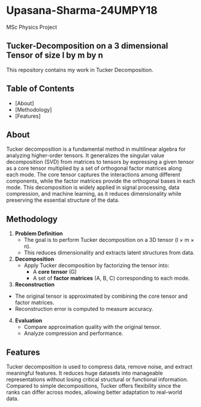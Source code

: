 # Upasana-Sharma-24UMPY18
MSc Physics Project
## Tucker-Decomposition on a 3 dimensional Tensor of size l by m by n
This repository contains my work in Tucker Decomposition.
## Table of Contents
- [About]
- [Methodology] 
- [Features]
## About
Tucker decomposition is a fundamental method in multilinear algebra for analyzing higher-order tensors. It generalizes the
singular value decomposition (SVD) from matrices to tensors by expressing a given tensor as a core tensor multiplied by a set
of orthogonal factor matrices along each mode. The core tensor captures the interactions among different components, while
the factor matrices provide the orthogonal bases in each mode. This decomposition is widely applied in signal processing, data
compression, and machine learning, as it reduces dimensionality while preserving the essential structure of the data.
## Methodology
1. **Problem Definition**  
   - The goal is to perform Tucker decomposition on a 3D tensor (l × m × n).  
   - This reduces dimensionality and extracts latent structures from data.
2. **Decomposition**  
   - Apply Tucker decomposition by factorizing the tensor into:
     - A **core tensor** (G)
     - A set of **factor matrices** (A, B, C) corresponding to each mode.
3.  **Reconstruction**  
   - The original tensor is approximated by combining the core tensor and factor matrices.  
   - Reconstruction error is computed to measure accuracy.
4. **Evaluation**  
   - Compare approximation quality with the original tensor.  
   - Analyze compression and performance.
## Features
Tucker decomposition is used to compress data, remove noise, and extract meaningful features. It reduces huge datasets into manageable representations without losing critical structural or functional information. Compared to simple decompositions, Tucker offers flexibility since the ranks can differ across modes, allowing better adaptation to real-world data.
